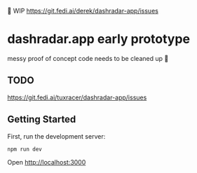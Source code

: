 🚧 WIP https://git.fedi.ai/derek/dashradar-app/issues


# dashradar.app early prototype

messy proof of concept code needs to be cleaned up 🧹

## TODO

https://git.fedi.ai/tuxracer/dashradar-app/issues


## Getting Started

First, run the development server:

```bash
npm run dev
```

Open [http://localhost:3000](http://localhost:3000)
